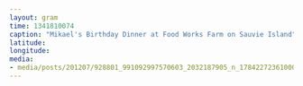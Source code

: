 ```yaml
---
layout: gram
time: 1341810074
caption: "Mikael's Birthday Dinner at Food Works Farm on Sauvie Island"
latitude: 
longitude: 
media:
- media/posts/201207/928801_991092997570603_2032187905_n_17842272361000351.jpg
---
```

